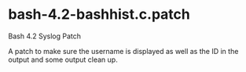 bash-4.2-bashhist.c.patch
=========================

Bash 4.2 Syslog Patch

A patch to make sure the username is displayed as well as the ID in the output and some output clean up.
